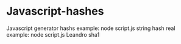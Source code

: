 # Javascript-hashes
Javascript generator hashs 
example: node script.js string hash
real example: node script.js Leandro sha1
